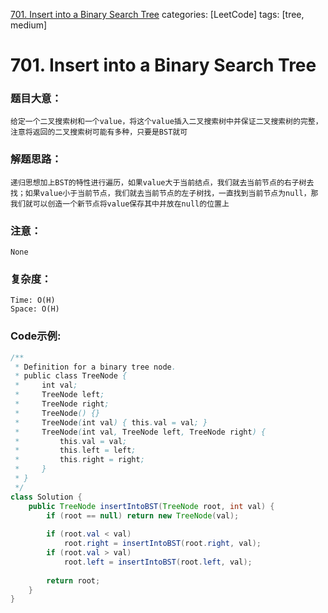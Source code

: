 [701. Insert into a Binary Search Tree](https://leetcode.com/problems/insert-into-a-binary-search-tree/)
categories: [LeetCode]
tags: [tree, medium] 
# 701. Insert into a Binary Search Tree

### 题目大意：
    给定一个二叉搜索树和一个value，将这个value插入二叉搜索树中并保证二叉搜索树的完整，注意将返回的二叉搜索树可能有多种，只要是BST就可
### 解题思路：
    递归思想加上BST的特性进行遍历，如果value大于当前结点，我们就去当前节点的右子树去找；如果value小于当前节点，我们就去当前节点的左子树找，一直找到当前节点为null，那我们就可以创造一个新节点将value保存其中并放在null的位置上
### 注意：
    None
### 复杂度：
    Time: O(H)
    Space: O(H)
### Code示例:
```Java
/**
 * Definition for a binary tree node.
 * public class TreeNode {
 *     int val;
 *     TreeNode left;
 *     TreeNode right;
 *     TreeNode() {}
 *     TreeNode(int val) { this.val = val; }
 *     TreeNode(int val, TreeNode left, TreeNode right) {
 *         this.val = val;
 *         this.left = left;
 *         this.right = right;
 *     }
 * }
 */
class Solution {
    public TreeNode insertIntoBST(TreeNode root, int val) {
        if (root == null) return new TreeNode(val);
        
        if (root.val < val) 
            root.right = insertIntoBST(root.right, val);
        if (root.val > val) 
            root.left = insertIntoBST(root.left, val);
        
        return root;
    }
}
```

